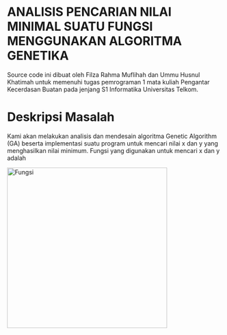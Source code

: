 # ANALISIS PENCARIAN NILAI MINIMAL SUATU FUNGSI MENGGUNAKAN ALGORITMA GENETIKA
Source code ini dibuat oleh Filza Rahma Muflihah dan Ummu Husnul Khatimah untuk memenuhi tugas pemrograman 1 mata kuliah Pengantar Kecerdasan Buatan pada jenjang S1 Informatika Universitas Telkom. 

# Deskripsi Masalah
Kami akan melakukan analisis dan mendesain algoritma Genetic Algorithm (GA) beserta implementasi suatu program untuk mencari nilai x dan y yang menghasilkan nilai minimum. Fungsi yang digunakan untuk mencari x dan y adalah

<img width="374" alt="Fungsi" src="https://user-images.githubusercontent.com/90916553/188791585-87290010-7e8f-4806-9f93-87967fb2db16.PNG">


